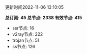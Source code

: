 更新时间2022-11-06 13:10:05

**总订阅: 45**
**总节点: 2338**
**有效节点: 415**
- ssr节点: 16
- v2ray节点: 222
- trojan节点: 51
- ss节点: 126
